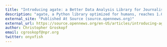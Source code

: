 ```yaml
---
title: "Introducing agate: a Better Data Analysis Library for Journalists"
description: "agate, a Python library optimized for humans, reaches 1.0"
external_site: "Published At Source (source.opennews.org)"
external_url: https://source.opennews.org/en-US/articles/introducing-agate/
author: Christopher Groskopf
email: cgroskopf@npr.org
twitter: onyxfish
---
```

